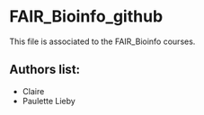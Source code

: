 # FAIR_Bioinfo_github
This file is associated to the FAIR_Bioinfo courses.

## Authors list:
- Claire 
- Paulette Lieby